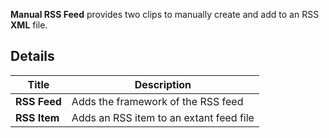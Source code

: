 **Manual RSS Feed** provides two clips to manually create and add to an RSS **XML** file.

## Details

| Title         | Description 						      |
| ---           | ---                                     |
| **RSS Feed**  | Adds the framework of the RSS feed      |
| **RSS Item**  | Adds an RSS item to an extant feed file |
